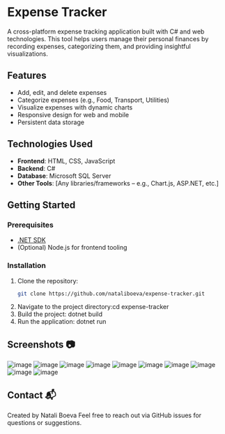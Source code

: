 # Expense Tracker
A cross-platform expense tracking application built with C# and web technologies. This tool helps users manage their personal finances by recording expenses, categorizing them, and providing insightful visualizations.

## Features
- Add, edit, and delete expenses
- Categorize expenses (e.g., Food, Transport, Utilities)
- Visualize expenses with dynamic charts
- Responsive design for web and mobile
- Persistent data storage

## Technologies Used
- **Frontend**: HTML, CSS, JavaScript
- **Backend**: C#
- **Database**: Microsoft SQL Server
- **Other Tools**: [Any libraries/frameworks – e.g., Chart.js, ASP.NET, etc.]


## Getting Started

### Prerequisites

- [.NET SDK](https://dotnet.microsoft.com/download)
- (Optional) Node.js for frontend tooling

### Installation

1. Clone the repository:
   ```bash
   git clone https://github.com/nataliboeva/expense-tracker.git
2. Navigate to the project directory:cd expense-tracker
3. Build the project: dotnet build
4. Run the application: dotnet run

## Screenshots 📷
![image](https://github.com/user-attachments/assets/5eb8b8e3-e19c-4184-b6b4-36ef53d4b51c)
![image](https://github.com/user-attachments/assets/011e1d9d-9e2a-4c01-8df8-07e554b4c093)
![image](https://github.com/user-attachments/assets/f6921523-265a-4c75-8cbc-d832932a3ba6)
![image](https://github.com/user-attachments/assets/d0da9189-9d8e-403b-80e6-415034a77d1d)
![image](https://github.com/user-attachments/assets/369b3d1b-ad3c-4f6c-bbfe-c8525622a886)
![image](https://github.com/user-attachments/assets/a0ca0133-46b5-44c9-88f7-34c0164f2d59)
![image](https://github.com/user-attachments/assets/cdcc9d0b-5d60-42d3-b709-8403f596b792)
![image](https://github.com/user-attachments/assets/d51e52eb-2683-492b-8714-817ca1054375)
![image](https://github.com/user-attachments/assets/d269770d-fc63-468f-9661-fcc63072d7c8)
![image](https://github.com/user-attachments/assets/73e669dd-9021-4318-8106-ac0eb922713a)
## Contact 📬
Created by Natali Boeva
Feel free to reach out via GitHub issues for questions or suggestions.
